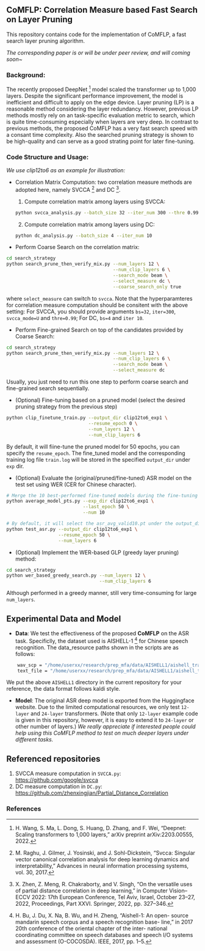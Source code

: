 ## CoMFLP: Correlation Measure based Fast Search on Layer Pruning
This repository contains code for the implementation of CoMFLP, a fast search layer pruning algorithm.

*The corresponding paper is or will be under peer review, and will coming soon~*

### Background:
The recently proposed DeepNet [^1] model scaled the transformer up to 1,000 layers. Despite the significant performance improvement, the model is inefficient and difficult to apply on the 
edge device. Layer pruning (LP) is a reasonable method considering the layer redundancy. However, previous LP methods mostly rely on an task-specific evaluation metric to search, which is
quite time-consuming especially when layers are very deep. In contrast to previous methods, the proposed CoMFLP has a very fast search speed with a consant time complexity. Also the searched
pruning strategy is shown to be high-quality and can serve as a good strating point for later fine-tuning.

### Code Structure and Usage:
*We use clip12to6 as an example for illustration:*
- Correlation Matrix Computation: two correlation measure methods are adopted here, namely SVCCA [^2] and DC [^3]. 

  1. Compute correlation matrix among layers using SVCCA:
  ```bash
  python svcca_analysis.py --batch_size 32 --iter_num 300 --thre 0.99 --mode U
  ```
  2. Compute correlation matrix among layers using DC:
  ```bash
  python dc_analysis.py --batch_size 4 --iter_num 10
  ```
- Perform Coarse Search on the correlation matrix:
```bash
cd search_strategy
python search_prune_then_verify_mix.py --num_layers 12 \
                                       --num_clip_layers 6 \
                                       --search_mode beam \
                                       --select_measure dc \
                                       --coarse_search_only true
```
where `select_measure` can switch to `svcca`. Note that the hyperparamteres for correlation measure computation should be consitent with the above setting: For SVCCA, you should provide arguments `bs=32`, `iter=300`, `svcca_mode=U` and `thre=0.99`; For DC, `bs=4` and `iter 10`.

- Perform Fine-grained Search on top of the candidates provided by Coarse Search:
```bash
cd search_strategy
python search_prune_then_verify_mix.py --num_layers 12 \
                                       --num_clip_layers 6 \
                                       --search_mode beam \
                                       --select_measure dc 
```
Usually, you just need to run this one step to perform coarse search and fine-grained search sequentially.

- (Optional) Fine-tuning based on a pruned model (select the desired pruning strategy from the previous step)
```bash
python clip_finetune_train.py --output_dir clip12to6_exp1 \
                              --resume_epoch 0 \
                              --num_layers 12 \
                              --num_clip_layers 6
```
By default, it will fiine-tune the pruned model for 50 epochs, you can specify the `resume_epoch`. The fine_tuned model and the corresponding training log file `train.log` will be stored in the specified `output_dir` under `exp` dir.

- (Optional) Evaluate the (original/pruned/fine-tuned) ASR model on the test set using WER (CER for Chinese character).
```bash
# Merge the 10 best-performed fine-tuned models during the fine-tuning process
python average_model_pts.py --exp_dir clip12to6_exp1 \
                            --last_epoch 50 \
                            --num 10

# By default, it will select the asr_avg_valid10.pt under the output_dir to decode 
python test_asr.py --output_dir clip12to6_exp1 \
                   --resume_epoch 50 \
                   --num_layers 6
```

- (Optional) Implement the WER-based GLP (greedy layer pruning) method:
```bash
cd search_strategy 
python wer_based_greedy_search.py --num_layers 12 \
                                  --num_clip_layers 6
```
Although performed in a greedy manner, still very time-consuming for large `num_layers`. 


## Experimental Data and Model
- **Data**:
We test the effectiveness of the proposed **CoMFLP** on the ASR task. Specificlly, the dataset used is AISHELL-1 [^4] for Chinese speech recognition.
The data_resource paths shown in the scripts are as follows:
```bash
    wav_scp = "/home/userxx/research/prep_mfa/data/AISHELL1/aishell_train/wav.scp"
    text_file = "/home/userxx/research/prep_mfa/data/AISHELL1/aishell_train/text" 
```
We put the above `AISHELL1` directory in the current repository for your reference, the data format follows kaldi style.

- **Model**:
The original ASR deep model is exported from the Huggingface website. Due to the limited computational resources, we only test `12-layer` and `24-layer` transformers. (Note that only `12-layer` example code is given in this repository, however, it is easy to extend it to `24-layer` or other number of layers.)
*We really appreciate if interested people could help using this CoMFLP method to test on much deeper layers under different tasks.* 


## Referenced repositories
1. SVCCA measure computation in `SVCCA.py`: https://github.com/google/svcca
2. DC measure computation in `DC.py`: https://github.com/zhenxingjian/Partial_Distance_Correlation


### References
[^1]: H. Wang, S. Ma, L. Dong, S. Huang, D. Zhang, and F. Wei,
“Deepnet: Scaling transformers to 1,000 layers,” arXiv preprint
arXiv:2203.00555, 2022.

[^2]: M. Raghu, J. Gilmer, J. Yosinski, and J. Sohl-Dickstein, “Svcca:
Singular vector canonical correlation analysis for deep learning
dynamics and interpretability,” Advances in neural information
processing systems, vol. 30, 2017.

[^3]: X. Zhen, Z. Meng, R. Chakraborty, and V. Singh, “On the versatile
uses of partial distance correlation in deep learning,” in Computer
Vision–ECCV 2022: 17th European Conference, Tel Aviv, Israel,
October 23–27, 2022, Proceedings, Part XXVI. Springer, 2022,
pp. 327–346.

[^4]: H. Bu, J. Du, X. Na, B. Wu, and H. Zheng, “Aishell-1: An open-
source mandarin speech corpus and a speech recognition base-
line,” in 2017 20th conference of the oriental chapter of the inter-
national coordinating committee on speech databases and speech
I/O systems and assessment (O-COCOSDA). IEEE, 2017, pp.
1–5.

